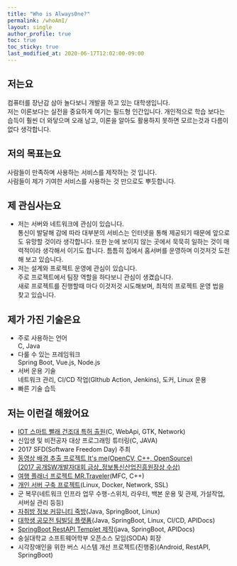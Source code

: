 ```yaml
---
title: "Who is Always0ne?"
permalink: /whoAmI/
layout: single
author_profile: true
toc: true
toc_sticky: true
last_modified_at: 2020-06-17T12:02:00-09:00
---
```


## 저는요
컴퓨터를 장난감 삼아 놀다보니 개발을 하고 있는 대학생입니다.  
 저는 이론보다는 실전을 중요하게 여기는 필드형 인간입니다. 
 개인적으로 학습 보다는 습득이 훨씬 더 와닿으며 오래 남고, 
 이론을 알아도 활용하지 못하면 모르는것과 다름이 없다 생각합니다.

## 저의 목표는요
사람들이 만족하며 사용하는 서비스를 제작하는 것 입니다.  
사람들이 제가 기여한 서비스를 사용하는 것 만으로도 뿌듯합니다.

## 제 관심사는요
- 저는 서버와 네트워크에 관심이 있습니다.  
통신이 발달해 감에 따라 대부분의 서비스는 인터넷을 통해
 제공되기 때문에 앞으로도 유망할 것이라 생각합니다. 
 또한 눈에 보이지 않는 곳에서 묵묵히 일하는 것이 
 매력적이라 생각해서 이기도 합니다. 
 틈틈히 집에서 홈서버를 운영하며 이것저것 도전해 보고 있습니다.  
- 저는 설계와 프로젝트 운영에 관심이 있습니다.  
주로 프로젝트에서 팀장 역할을 하다보니 관심이 생겼습니다.  
새로 프로젝트를 진행할때 마다 이것저것 시도해보며,
 최적의 프로젝트 운영 법을 찾고 있습니다. 

## 제가 가진 기술은요
- 주로 사용하는 언어  
C, Java
- 다룰 수 있는 프레임워크  
Spring Boot, Vue.js, Node.js
- 서버 운용 기술  
네트워크 관리, CI/CD 작업(GIthub Action, Jenkins), 도커, Linux 운용
- 빠른 기술 습득

## 저는 이런걸 해왔어요

- [IOT 스마트 빨래 건조대 특허 출원](/projects/IoTDryingLack/)(C, WebApi, GTK, Network)
- 신입생 및 비전공자 대상 프로그래밍 튜터링(C, JAVA)
- 2017 SFD(Software Freedom Day) 주최
- [동영상 배경 추출 프로젝트 It's me(OpenCV, C++, OpenSource)   
(2017 공개SW개발자대회 금상_정보통신산업진흥원장상 수상)](/projects/ItsMe/)
- [여행 플래너 프로젝트 MR.Traveler](/projects/MrTraveler/)(MFC, C++)
- [개인 서버 구축 프로젝트](/projects/MyServer)(Linux, Docker, Network, SSL)
- 군 복무(네트워크 인프라 업무 수행-스위치, 라우터, 백본 운용 및 관제, 가설작업, 서버실 관리 등등)
- [자취방 정보 커뮤니티 죽방](/projects/JukBang)(Java, SpringBoot, Linux)
- [대학생 공모전 팀빌딩 플랫폼](/projects/TeamBuilding)(Java, SpringBoot, Linux, CI/CD, APIDocs)
- [SpringBoot RestAPI Templet 제작](/projects/SpringBootRestApiTemplet)(java, SpringBoot, APIDocs)
- 숭실대학교 소프트웨어학부 오픈소스 모임(SODA) 회장
- 시각장애인을 위한 버스 시스템 개선 프로젝트(진행중)(Android, RestAPI, SpringBoot)